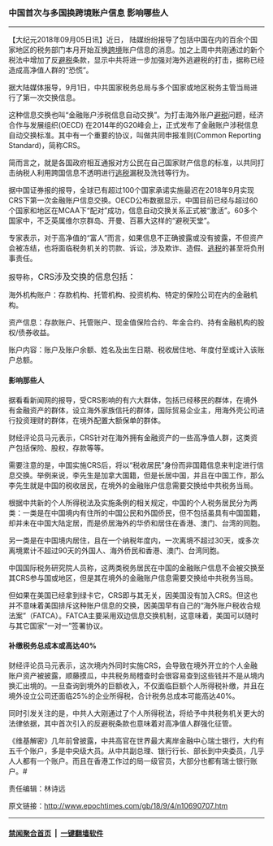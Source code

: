 ### 中国首次与多国换跨境账户信息 影响哪些人
------------------------

<p>【大纪元2018年09月05日讯】近日， 陆媒纷纷报导了包括中国在内的百余个国家地区的税务部门本月开始互换<a href="http://www.epochtimes.com/gb/tag/%E8%B7%A8%E5%A2%83.html">跨境</a>账户信息的消息。加之上周中共刚通过的新个税法中增加了反<a href="http://www.epochtimes.com/gb/tag/%E9%81%BF%E7%A8%8E.html">避税</a>条款，显示中共将进一步加强对海外逃避税的打击，据称已经造成高净值人群的“恐慌”。</p>
<p>据大陆媒体报导，9月1日，中共国家税务总局与多个国家或地区税务主管当局进行了第一次交换信息。</p>
<p>这种信息交换也叫“金融账户涉税信息自动交换”。为打击海外账户<a href="http://www.epochtimes.com/gb/tag/%E9%81%BF%E7%A8%8E.html">避税</a>问题，经济合作与发展组织(OECD) 在2014年的G20峰会上，正式发布了金融账户涉税信息自动交换标准。其中有一个重要的协议，叫做共同申报准则(Common Reporting Standard)，简称CRS。</p>
<p>简而言之，就是各国政府相互通报对方公民在自己国家财产信息的标准，以共同打击纳税人利用跨国信息不透明进行<a href="http://www.epochtimes.com/gb/tag/%E9%80%83%E7%A8%8E.html">逃税</a>漏税及洗钱等行为。</p>
<p>据中国证券报的报导，全球已有超过100个国家承诺实施最迟在2018年9月实现CRS下第一次金融账户信息交换。OECD公布数据显示，中国目前已经与超过60个国家和地区在MCAA下“配对”成功，信息自动交换关系正式被“激活”。60多个国家中，不乏英属维尔京群岛、开曼、百慕大这样的“避税天堂”。</p>
<p>专家表示，对于高净值的“富人”而言，如果信息不正确披露或没有披露，不但资产会被冻结，也将面临税务机关的罚款、诉讼，涉及欺诈、造假、<a href="http://www.epochtimes.com/gb/tag/%E9%80%83%E7%A8%8E.html">逃税</a>的甚至将负刑事责任。</p>
<p>报导称<span style="font-size: 16px;">，CRS涉及交换的信息包括：</span></p>
<p>海外机构账户：存款机构、托管机构、投资机构、特定的保险公司在内的金融机构。</p>
<p>资产信息：存款账户、托管账户、现金值保险合约、年金合约、持有金融机构的股权/债券收益。</p>
<p>账户内容：账户及账户余额、姓名及出生日期、税收居住地、年度付至或计入该账户总额。</p>
<h4>影响那些人</h4>
<p>据看看新闻网的报导，受CRS影响的有六大群体，包括已经移民的群体，在境外有金融资产的群体，设立海外家族信托的群体，国际贸易企业主，用海外壳公司进行投资理财的群体，在境外配置大额保单的群体。</p>
<p>财经评论员马元表示，CRS针对在海外拥有金融资产的一些高净值人群，这类资产包括保险、股权，存款等等。</p>
<p>需要注意的是，中国实施CRS后，将以“税收居民”身份而非国籍信息来判定进行信息交换。举例来说，李先生是加拿大国籍，但是长居中国，并且在中国工作，那么李先生就是中国的税收居民，在境外的金融账户信息需要交换给中共税务当局。</p>
<p>根据中共新的个人所得税法及实施条例的相关规定，中国的个人税务居民分为两类：一类是在中国境内有住所的中国公民和外国侨民，但不包括虽具有中国国籍，却并未在中国大陆定居，而是侨居海外的华侨和居住在香港、澳门、台湾的同胞。</p>
<p>另一类是在中国境内居住，且在一个纳税年度内，一次离境不超过30天，或多次离境累计不超过90天的外国人、海外侨民和香港、澳门、台湾同胞。</p>
<p>中国国际税务研究院人员称，这两类税务居民在中国的金融账户信息不会被交换至其CRS参与国或地区，但是其在境外的金融账户信息需要交换给中共税务当局。</p>
<p>但如果在美国已经拿到绿卡它，CRS即与其无关，因美国没有加入CRS。但这也并不意味着美国排斥这种账户信息的交换，因美国早有自己的“海外账户税收合规法案”（FATCA）。FATCA主要采用双边信息交换机制，这意味着，美国可以随时与其它国家“一对一”签署协议。</p>
<h4>补缴税务总成本或高达40%</h4>
<p>财经评论员马元表示，这次境内外同时实施CRS，会导致在境外开立的个人金融账户资产被披露，顺藤摸瓜，中共税务局稽查时会很容易查到这些钱并不是从境内换汇出境的。一旦查询到境外的巨额收入，不仅面临巨额个人所得税补缴，并且在境外设立公司还面临25%的企业所得税，合计税务总成本可能高达40%。</p>
<p>同时引发关注的是，中共人大刚通过了个人所得税法，将给予中共税务机关更大的法律依据，其中首次引入的反避税条款也意味着对高净值人群强化征管。<span class="Apple-converted-space"> </span></p>
<div>《维基解密》几年前曾披露，中共高官在世界最大离岸金融中心瑞士银行，大约有五千个账户，多是中央级大员。从中共副总理、银行行长、部长到中央委员，几乎人人都有一个账户。而且在香港工作过的局一级官员，大部分也都有瑞士银行账户。#</div>
<p>责任编辑：林诗远</p>

原文链接：http://www.epochtimes.com/gb/18/9/4/n10690707.htm


------------------------
#### [禁闻聚合首页](https://github.com/gfw-breaker/banned-news/blob/master/README.md) &nbsp;|&nbsp;  [一键翻墙软件](https://github.com/gfw-breaker/nogfw/blob/master/README.md)